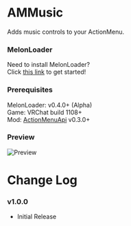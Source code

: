 # AMMusic
Adds music controls to your ActionMenu.

### MelonLoader
Need to install MelonLoader?<br>
Click [this link](https://melonwiki.xyz/) to get started!

### Prerequisites
MelonLoader: v0.4.0+ (Alpha)<br>
Game: VRChat build 1108+ <br>
Mod: [ActionMenuApi](https://github.com/gompocp/ActionMenuApi) v0.3.0+

### Preview
![Preview](https://kortyboi.com/img/upload/VRChat_HQgV7HVXv9.png)

# Change Log
### v1.0.0
* Initial Release<br>